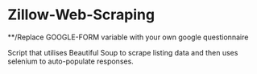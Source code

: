 # Zillow-Web-Scraping

**/Replace GOOGLE-FORM variable with your own google questionnaire

Script that utilises Beautiful Soup to scrape listing data and then
uses selenium to auto-populate responses.
